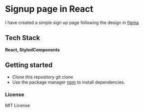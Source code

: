 # Signup page in React

I have created a simple sign up page following the design in [figma](https://www.figma.com/file/iplx8vxEZYMVWi2bog8bJf/React-Signup)


## Tech Stack

**React, StyledComponents**

## Getting started
- Clone this repository
git clone 
- Use the package manager [npm](https://www.npmjs.com/) to install dependencies.

### License
MIT License






